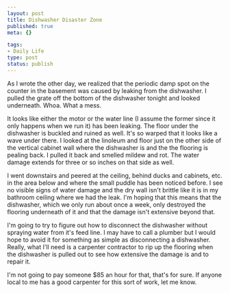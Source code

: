 ```yaml
--- 
layout: post
title: Dishwasher Disaster Zone
published: true
meta: {}

tags: 
- Daily Life
type: post
status: publish
---
```

<p>As I wrote the other day, we realized that the periodic damp spot on the 
counter in the basement was caused by leaking from the dishwasher. I pulled the 
grate off the bottom of the dishwasher tonight and looked underneath. Whoa. What 
a mess.</p>
<p>It looks like either the motor or the water line (I assume the former since 
it only happens when we run it) has been leaking. The floor under the dishwasher 
is buckled and ruined as well. It&#39;s so warped that it looks like a wave under 
there. I looked at the linoleum and floor just on the other side of the vertical 
cabinet wall where the dishwasher is and the the flooring is pealing back. I 
pulled it back and smelled mildew and rot. The water damage extends for three or 
so inches on that side as well.</p>
<p>I went downstairs and peered at the ceiling, behind ducks and cabinets, etc. 
in the area below and where the small puddle has been noticed before. I see no 
visible signs of water damage and the dry wall isn&#39;t brittle like it is in my 
bathroom ceiling where we had the leak. I&#39;m hoping that this means that the 
dishwasher, which we only run about once a week, only destroyed the flooring 
underneath of it and that the damage isn&#39;t extensive beyond that.</p>
<p>I&#39;m going to try to figure out how to disconnect the dishwasher without 
spraying water from it&#39;s feed line. I may have to call a plumber but I would 
hope to avoid it for something as simple as disconnecting a dishwasher. Really, 
what I&#39;ll need is a carpenter contractor to rip up the flooring when the 
dishwasher is pulled out to see how extensive the damage is and to repair it.</p>
<p>I&#39;m not going to pay someone $85 an hour for that, that&#39;s for sure. If anyone 
local to me has a good carpenter for this sort of work, let me know.</p>
